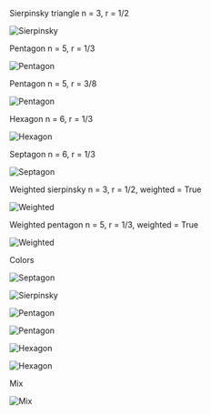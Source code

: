Sierpinsky triangle n = 3, r = 1/2

![Sierpinsky](sierpinsky_triangle.png)

Pentagon n = 5, r = 1/3

![Pentagon](pentagon_third.png)

Pentagon n = 5, r = 3/8

![Pentagon](pentagon_three_eights.png)

Hexagon n = 6, r = 1/3

![Hexagon](hexagon_third.png)

Septagon n = 6, r = 1/3

![Septagon](septagon_third.png)

Weighted sierpinsky n = 3, r = 1/2, weighted = True

![Weighted](weighted_sierpinsky_triangle.png)

Weighted pentagon n = 5, r = 1/3, weighted = True

![Weighted](weighted_pentagon_third.png)

Colors

![Septagon](color_septagon_third.png)

![Sierpinsky](color_sierpinsky_triangle.png)

![Pentagon](color_pentagon_third.png)

![Pentagon](color_pentagon_three_eights.png)

![Hexagon](color_hexagon_half.png)

![Hexagon](color_hexagon_third.png)

Mix

![Mix](mix_septagon.png)